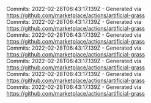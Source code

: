 Commits: 2022-02-28T06:43:17.139Z - Generated via https://github.com/marketplace/actions/artificial-grass
<br>
Commits: 2022-02-28T06:43:17.139Z - Generated via https://github.com/marketplace/actions/artificial-grass
<br>
Commits: 2022-02-28T06:43:17.139Z - Generated via https://github.com/marketplace/actions/artificial-grass
<br>
Commits: 2022-02-28T06:43:17.139Z - Generated via https://github.com/marketplace/actions/artificial-grass
<br>
Commits: 2022-02-28T06:43:17.139Z - Generated via https://github.com/marketplace/actions/artificial-grass
<br>
Commits: 2022-02-28T06:43:17.139Z - Generated via https://github.com/marketplace/actions/artificial-grass
<br>
Commits: 2022-02-28T06:43:17.139Z - Generated via https://github.com/marketplace/actions/artificial-grass
<br>
